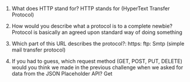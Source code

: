 1. What does HTTP stand for?
HTTP stands for (HyperText Transfer Protocol)

2. How would you describe what a protocol is to a complete newbie?
Protocol is basically an agreed upon standard way of doing something

3. Which part of this URL describes the protocol?: 
https:
ftp:
Smtp (simple mail transfer protocol)

1. If you had to guess, which request method (GET, POST, PUT, DELETE) would you
think we made in the previous challenge when we asked for data from the 
JSON Placeholder API?
Get